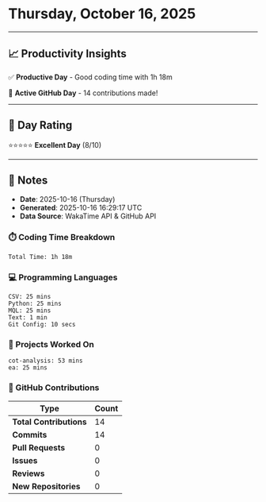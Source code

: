 # Thursday, October 16, 2025

---

## 📈 Productivity Insights

✅ **Productive Day** - Good coding time with 1h 18m

🚀 **Active GitHub Day** - 14 contributions made!

---

## 🎯 Day Rating

⭐⭐⭐⭐⭐ **Excellent Day** (8/10)

---

## 📝 Notes

- **Date**: 2025-10-16 (Thursday)
- **Generated**: 2025-10-16 16:29:17 UTC
- **Data Source**: WakaTime API & GitHub API


### ⏱️ Coding Time Breakdown

```
Total Time: 1h 18m
```

### 💻 Programming Languages

```
CSV: 25 mins
Python: 25 mins
MQL: 25 mins
Text: 1 min
Git Config: 10 secs
```

### 📂 Projects Worked On

```
cot-analysis: 53 mins
ea: 25 mins

```


### 🐙 GitHub Contributions

| Type | Count |
|------|-------|
| **Total Contributions** | 14 |
| **Commits** | 14 |
| **Pull Requests** | 0 |
| **Issues** | 0 |
| **Reviews** | 0 |
| **New Repositories** | 0 |

